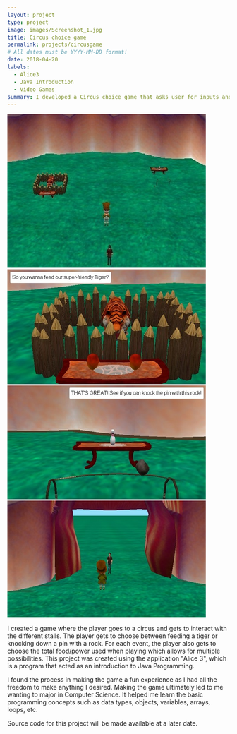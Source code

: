 ```yaml
---
layout: project
type: project
image: images/Screenshot_1.jpg
title: Circus choice game
permalink: projects/circusgame
# All dates must be YYYY-MM-DD format!
date: 2018-04-20
labels:
  - Alice3
  - Java Introduction
  - Video Games
summary: I developed a Circus choice game that asks user for inputs and the outcome changes depending on the user.
---
```


<div class="ui small rounded images">
  <img class="ui image" src="../images/Screenshot_1.jpg">
  <img class="ui image" src="../images/Screenshot_2.jpg">
  <img class="ui image" src="../images/Screenshot_3.jpg">
  <img class="ui image" src="../images/Screenshot_4.jpg">
</div>

I created a game where the player goes to a circus and gets to interact with the different stalls. The player gets to choose between feeding a tiger or knocking down a pin with a rock. For each event, the player also gets to choose the total food/power used when playing which allows for multiple possibilities. This project was created using the application "Alice 3", which is a program that acted as an introduction to Java Programming. 

I found the process in making the game a fun experience as I had all the freedom to make anything I desired. Making the game ultimately led to me wanting to major in Computer Science. It helped me learn the basic programming concepts such as data types, objects, variables, arrays, loops, etc.

Source code for this project will be made available at a later date.
